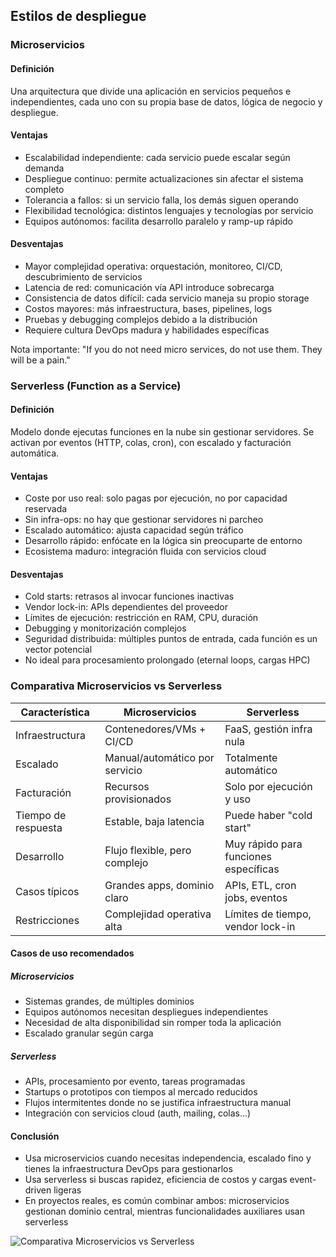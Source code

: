 ## Estilos de despliegue

### Microservicios

#### Definición

Una arquitectura que divide una aplicación en servicios pequeños e independientes, cada uno con su propia base de datos, lógica de negocio y despliegue.

#### Ventajas

- Escalabilidad independiente: cada servicio puede escalar según demanda
- Despliegue continuo: permite actualizaciones sin afectar el sistema completo
- Tolerancia a fallos: si un servicio falla, los demás siguen operando
- Flexibilidad tecnológica: distintos lenguajes y tecnologías por servicio
- Equipos autónomos: facilita desarrollo paralelo y ramp-up rápido

#### Desventajas

- Mayor complejidad operativa: orquestación, monitoreo, CI/CD, descubrimiento de servicios
- Latencia de red: comunicación vía API introduce sobrecarga
- Consistencia de datos difícil: cada servicio maneja su propio storage
- Costos mayores: más infraestructura, bases, pipelines, logs
- Pruebas y debugging complejos debido a la distribución
- Requiere cultura DevOps madura y habilidades específicas

Nota importante: "If you do not need micro services, do not use them. They will be a pain."

### Serverless (Function as a Service)

#### Definición

Modelo donde ejecutas funciones en la nube sin gestionar servidores. Se activan por eventos (HTTP, colas, cron), con escalado y facturación automática.

#### Ventajas

- Coste por uso real: solo pagas por ejecución, no por capacidad reservada
- Sin infra-ops: no hay que gestionar servidores ni parcheo
- Escalado automático: ajusta capacidad según tráfico
- Desarrollo rápido: enfócate en la lógica sin preocuparte de entorno
- Ecosistema maduro: integración fluida con servicios cloud

#### Desventajas

- Cold starts: retrasos al invocar funciones inactivas
- Vendor lock-in: APIs dependientes del proveedor
- Límites de ejecución: restricción en RAM, CPU, duración
- Debugging y monitorización complejos
- Seguridad distribuida: múltiples puntos de entrada, cada función es un vector potencial
- No ideal para procesamiento prolongado (eternal loops, cargas HPC)

### Comparativa Microservicios vs Serverless

| Característica      | Microservicios                 | Serverless                            |
| ------------------- | ------------------------------ | ------------------------------------- |
| Infraestructura     | Contenedores/VMs + CI/CD       | FaaS, gestión infra nula              |
| Escalado            | Manual/automático por servicio | Totalmente automático                 |
| Facturación         | Recursos provisionados         | Solo por ejecución y uso              |
| Tiempo de respuesta | Estable, baja latencia         | Puede haber "cold start"              |
| Desarrollo          | Flujo flexible, pero complejo  | Muy rápido para funciones específicas |
| Casos típicos       | Grandes apps, dominio claro    | APIs, ETL, cron jobs, eventos         |
| Restricciones       | Complejidad operativa alta     | Límites de tiempo, vendor lock-in     |

#### Casos de uso recomendados

##### Microservicios

- Sistemas grandes, de múltiples dominios
- Equipos autónomos necesitan despliegues independientes
- Necesidad de alta disponibilidad sin romper toda la aplicación
- Escalado granular según carga

##### Serverless

- APIs, procesamiento por evento, tareas programadas
- Startups o prototipos con tiempos al mercado reducidos
- Flujos intermitentes donde no se justifica infraestructura manual
- Integración con servicios cloud (auth, mailing, colas...)

#### Conclusión

- Usa microservicios cuando necesitas independencia, escalado fino y tienes la infraestructura DevOps para gestionarlos
- Usa serverless si buscas rapidez, eficiencia de costos y cargas event-driven ligeras
- En proyectos reales, es común combinar ambos: microservicios gestionan dominio central, mientras funcionalidades auxiliares usan serverless

![Comparativa Microservicios vs Serverless](Assets/ArquitecturaDeSoftware4.png)
